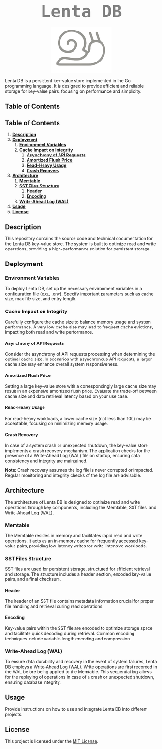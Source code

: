

<style>
  .nerd-font {
    font-family: "Fira Code", monospace;
    text-align: center;
    font-size: 2em; 
    color: grey;
  }
</style>

# <div class="nerd-font">Lenta DB</div>
<div align="center">
  <img src="logo.png" alt="Lenta DB Logo" width="200"/>
</div>

Lenta DB is a persistent key-value store implemented in the Go programming language. It is designed to provide efficient and reliable storage for key-value pairs, focusing on performance and simplicity.
## Table of Contents
## Table of Contents
1. <span style="color:black; text-decoration:none;">[**Description**](#description)</span>
2. <span style="color:black; text-decoration:none;">[**Deployment**](#deployment)</span>
    1. <span style="color:black; text-decoration:none;">[**Environment Variables**](#environment-variables)</span>
    2. <span style="color:black; text-decoration:none;">[**Cache Impact on Integrity**](#cache-impact-on-integrity)</span>
        1. <span style="color:black; text-decoration:none;">[**Asynchrony of API Requests**](#asynchrony-of-api-requests)</span>
        2. <span style="color:black; text-decoration:none;">[**Amortized Flush Price**](#amortized-flush-price)</span>
        3. <span style="color:black; text-decoration:none;">[**Read-Heavy Usage**](#read-heavy-usage)</span>
        4. <span style="color:black; text-decoration:none;">[**Crash Recovery**](#crash-recovery)</span>
3. <span style="color:black; text-decoration:none;">[**Architecture**](#architecture)</span>
    1. <span style="color:black; text-decoration:none;">[**Memtable**](#memtable)</span>
    2. <span style="color:black; text-decoration:none;">[**SST Files Structure**](#sst-files-structure)</span>
        1. <span style="color:black; text-decoration:none;">[**Header**](#header)</span>
        2. <span style="color:black; text-decoration:none;">[**Encoding**](#encoding)</span>
    3. <span style="color:black; text-decoration:none;">[**Write-Ahead Log (WAL)**](#write-ahead-log-wal)</span>
4. <span style="color:black; text-decoration:none;">[**Usage**](#usage)</span>
5. <span style="color:black; text-decoration:none;">[**License**](#license)</span>


## Description
This repository contains the source code and technical documentation for the Lenta DB key-value store. The system is built to optimize read and write operations, providing a high-performance solution for persistent storage.

## Deployment
### Environment Variables
To deploy Lenta DB, set up the necessary environment variables in a configuration file (e.g., .env). Specify important parameters such as cache size, max file size, and entry length.

### Cache Impact on Integrity
Carefully configure the cache size to balance memory usage and system performance. A very low cache size may lead to frequent cache evictions, impacting both read and write performance.

#### Asynchrony of API Requests
Consider the asynchrony of API requests processing when determining the optimal cache size. In scenarios with asynchronous API requests, a larger cache size may enhance overall system responsiveness.

#### Amortized Flush Price
Setting a large key-value store with a correspondingly large cache size may result in an expensive amortized flush price. Evaluate the trade-off between cache size and data retrieval latency based on your use case.

#### Read-Heavy Usage
For read-heavy workloads, a lower cache size (not less than 100) may be acceptable, focusing on minimizing memory usage.

#### Crash Recovery
In case of a system crash or unexpected shutdown, the key-value store implements a crash recovery mechanism. The application checks for the presence of a Write-Ahead Log (WAL) file on startup, ensuring data consistency and integrity are maintained.

**Note:** Crash recovery assumes the log file is never corrupted or impacted. Regular monitoring and integrity checks of the log file are advisable.

## Architecture
The architecture of Lenta DB is designed to optimize read and write operations through key components, including the Memtable, SST files, and Write-Ahead Log (WAL).

### Memtable
The Memtable resides in memory and facilitates rapid read and write operations. It acts as an in-memory cache for frequently accessed key-value pairs, providing low-latency writes for write-intensive workloads.

### SST Files Structure
SST files are used for persistent storage, structured for efficient retrieval and storage. The structure includes a header section, encoded key-value pairs, and a final checksum.

#### Header
The header of an SST file contains metadata information crucial for proper file handling and retrieval during read operations.

#### Encoding
Key-value pairs within the SST file are encoded to optimize storage space and facilitate quick decoding during retrieval. Common encoding techniques include variable-length encoding and compression.

### Write-Ahead Log (WAL)
To ensure data durability and recovery in the event of system failures, Lenta DB employs a Write-Ahead Log (WAL). Write operations are first recorded in the WAL before being applied to the Memtable. This sequential log allows for the replaying of operations in case of a crash or unexpected shutdown, ensuring database integrity.

## Usage
Provide instructions on how to use and integrate Lenta DB into different projects.


## License
This project is licensed under the [MIT License](LICENSE).

